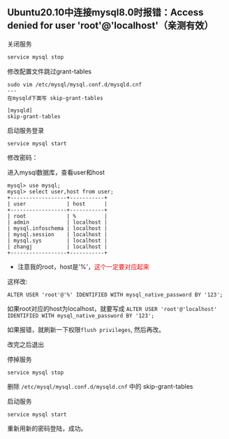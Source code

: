 ## Ubuntu20.10中连接mysql8.0时报错：Access denied for user 'root'@'localhost'（亲测有效）

关闭服务

```bash
service mysql stop
```

修改配置文件跳过grant-tables


```
sudo vim /etc/mysql/mysql.conf.d/mysqld.cnf
---
在mysqld下面写 skip-grant-tables

[mysqld]
skip-grant-tables
```

启动服务登录

```
service mysql start
```

修改密码：

进入mysql数据库，查看user和host

```
mysql> use mysql;
mysql> select user,host from user;
+------------------+-----------+
| user             | host      |
+------------------+-----------+
| root             | %         |
| admin            | localhost |
| mysql.infoschema | localhost |
| mysql.session    | localhost |
| mysql.sys        | localhost |
| zhangj           | localhost |
+------------------+-----------+
```

- 注意我的root，host是'%'，<font style="color:red">这个一定要对应起来</font>

这样改:

```
ALTER USER 'root'@'%' IDENTIFIED WITH mysql_native_password BY '123';
```

如果root对应的host为localhost，就要写成 `ALTER USER 'root'@'localhost' IDENTIFIED WITH mysql_native_password BY '123';`

如果报错，就刷新一下权限`flush privileges`, 然后再改。

改完之后退出

停掉服务

```
service mysql stop
```

删除 `/etc/mysql/mysql.conf.d/mysqld.cnf` 中的 skip-grant-tables

启动服务

```
service mysql start
```

重新用新的密码登陆，成功。
